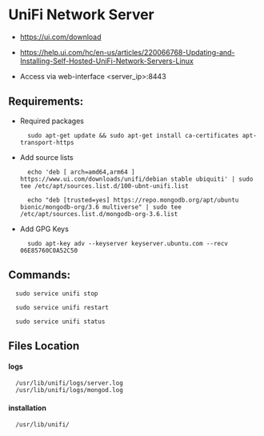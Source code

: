 # UniFi Network Server

- https://ui.com/download 
- https://help.ui.com/hc/en-us/articles/220066768-Updating-and-Installing-Self-Hosted-UniFi-Network-Servers-Linux

- Access via web-interface <server_ip>:8443

## Requirements:

  - Required packages 
    ```
      sudo apt-get update && sudo apt-get install ca-certificates apt-transport-https
    ```
  - Add source lists
    ```
      echo 'deb [ arch=amd64,arm64 ] https://www.ui.com/downloads/unifi/debian stable ubiquiti' | sudo tee /etc/apt/sources.list.d/100-ubnt-unifi.list
    ```
    ```
      echo "deb [trusted=yes] https://repo.mongodb.org/apt/ubuntu bionic/mongodb-org/3.6 multiverse" | sudo tee /etc/apt/sources.list.d/mongodb-org-3.6.list
    ```
  - Add GPG Keys
    ```
      sudo apt-key adv --keyserver keyserver.ubuntu.com --recv 06E85760C0A52C50
    ```

## Commands:
  ```
    sudo service unifi stop
  ```
  ```
    sudo service unifi restart
  ```
  ```
    sudo service unifi status
  ```

## Files Location
#### logs
    
      /usr/lib/unifi/logs/server.log
      /usr/lib/unifi/logs/mongod.log
    
#### installation
 
      /usr/lib/unifi/

